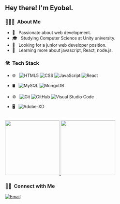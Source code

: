 <h2> Hey there! I'm Eyobel.</h2>

<h3> 👨🏻‍💻 &nbsp;About Me </h3>

- 🤔 &nbsp; Passionate about web development.
- 🎓 &nbsp; Studying Computer Science at Unity university.
- 💼 &nbsp; Looking for a junior web developer position.
- 🌱 &nbsp; Learning more about javascript, React, node.js.

<h3> 🛠 &nbsp;Tech Stack</h3>

- 🌐 &nbsp;
  ![HTML5](https://img.shields.io/badge/-HTML5-333333?style=flat&logo=HTML5)
  ![CSS](https://img.shields.io/badge/-CSS-333333?style=flat&logo=CSS3&logoColor=1572B6)
  ![JavaScript](https://img.shields.io/badge/-JavaScript-333333?style=flat&logo=javascript)
  ![React](https://img.shields.io/badge/-React-333333?style=flat&logo=react)
- 🛢 &nbsp;
  ![MySQL](https://img.shields.io/badge/-MySQL-333333?style=flat&logo=mysql)
  ![MongoDB](https://img.shields.io/badge/-MongoDB-333333?style=flat&logo=mongodb)
- ⚙️ &nbsp;
  ![Git](https://img.shields.io/badge/-Git-333333?style=flat&logo=git)
  ![GitHub](https://img.shields.io/badge/-GitHub-333333?style=flat&logo=github)
  ![Visual Studio Code](https://img.shields.io/badge/-Visual%20Studio%20Code-333333?style=flat&logo=visual-studio-code&logoColor=007ACC)
  
- 🖥 &nbsp;
  ![Adobe-XD](https://img.shields.io/badge/-Xd-333333?style=flat&logo=adobe-Xd)
  

<br/>

<a href="https://github.com/eyujunior">
  <img height="180em" src="https://github-readme-stats.vercel.app/api?username=eyujunior&theme=buefy&show_icons=true" />
  <img height="180em" src="https://github-readme-stats.vercel.app/api/top-langs/?username=eyujunior&theme=buefy&layout=compact" />
</a>

<br/>

<h3> 🤝🏻 &nbsp;Connect with Me </h3>

<p align="center">


<a href="mailto:eyujunio052@gmail.com"><img alt="Email" src="https://img.shields.io/badge/Email-eyujunior052@gmail.com-blue?style=flat-square&logo=gmail"></a>
</p>

